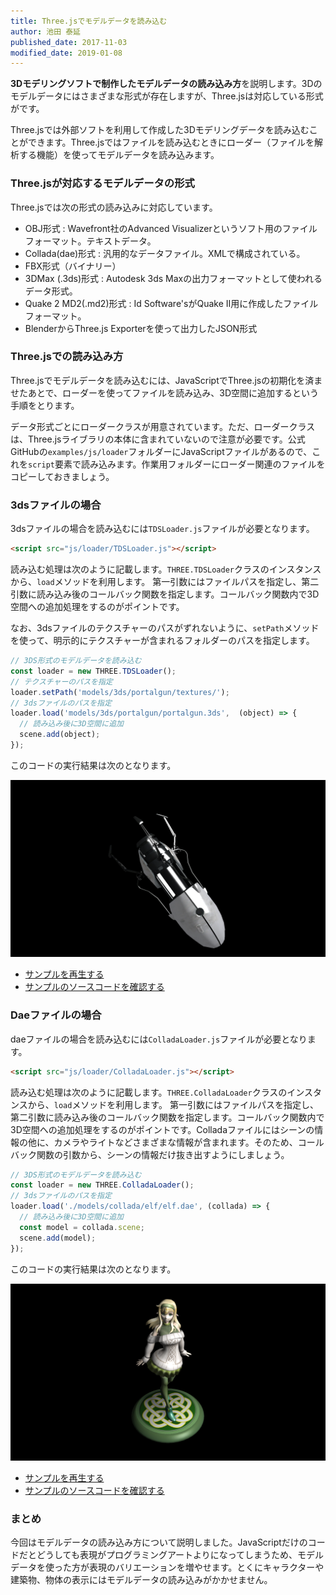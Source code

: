 ```yaml
---
title: Three.jsでモデルデータを読み込む
author: 池田 泰延
published_date: 2017-11-03
modified_date: 2019-01-08
---
```


**3Dモデリングソフトで制作したモデルデータの読み込み方**を説明します。3Dのモデルデータにはさまざまな形式が存在しますが、Three.jsは対応している形式がです。

Three.jsでは外部ソフトを利用して作成した3Dモデリングデータを読み込むことができます。Three.jsではファイルを読み込むときにローダー（ファイルを解析する機能）を使ってモデルデータを読み込みます。 

### Three.jsが対応するモデルデータの形式

Three.jsでは次の形式の読み込みに対応しています。

* OBJ形式 : Wavefront社のAdvanced Visualizerというソフト用のファイルフォーマット。テキストデータ。 
* Collada(dae)形式 : 汎用的なデータファイル。XMLで構成されている。
* FBX形式（バイナリー）
* 3DMax (.3ds)形式 : Autodesk 3ds Maxの出力フォーマットとして使われるデータ形式。 
* Quake 2 MD2(.md2)形式 : Id Software'sがQuake II用に作成したファイルフォーマット。 
* BlenderからThree.js Exporterを使って出力したJSON形式


### Three.jsでの読み込み方

Three.jsでモデルデータを読み込むには、JavaScriptでThree.jsの初期化を済ませたあとで、ローダーを使ってファイルを読み込み、3D空間に追加するという手順をとります。

データ形式ごとにローダークラスが用意されています。ただ、ローダークラスは、Three.jsライブラリの本体に含まれていないので注意が必要です。公式GitHubの`examples/js/loader`フォルダーにJavaScriptファイルがあるので、これを`script`要素で読み込みます。作業用フォルダーにローダー関連のファイルをコピーしておきましょう。




### 3dsファイルの場合

3dsファイルの場合を読み込むには`TDSLoader.js`ファイルが必要となります。

```html
<script src="js/loader/TDSLoader.js"></script>
```

読み込む処理は次のように記載します。`THREE.TDSLoader`クラスのインスタンスから、`load`メソッドを利用します。
第一引数にはファイルパスを指定し、第二引数に読み込み後のコールバック関数を指定します。コールバック関数内で3D空間への追加処理をするのがポイントです。

なお、3dsファイルのテクスチャーのパスがずれないように、`setPath`メソッドを使って、明示的にテクスチャーが含まれるフォルダーのパスを指定します。

```js
// 3DS形式のモデルデータを読み込む
const loader = new THREE.TDSLoader();
// テクスチャーのパスを指定
loader.setPath('models/3ds/portalgun/textures/');
// 3dsファイルのパスを指定
loader.load('models/3ds/portalgun/portalgun.3ds',  (object) => {
  // 読み込み後に3D空間に追加
  scene.add(object);
});
```

このコードの実行結果は次のとなります。

![](../imgs/loader_3ds.png)

- [サンプルを再生する](https://ics-creative.github.io/tutorial-three/samples/loader_3ds.html)
- [サンプルのソースコードを確認する](../samples/loader_3ds.html)

### Daeファイルの場合

daeファイルの場合を読み込むには`ColladaLoader.js`ファイルが必要となります。

```html
<script src="js/loader/ColladaLoader.js"></script>
```

読み込む処理は次のように記載します。`THREE.ColladaLoader`クラスのインスタンスから、`load`メソッドを利用します。
第一引数にはファイルパスを指定し、第二引数に読み込み後のコールバック関数を指定します。コールバック関数内で3D空間への追加処理をするのがポイントです。Colladaファイルにはシーンの情報の他に、カメラやライトなどさまざまな情報が含まれます。そのため、コールバック関数の引数から、シーンの情報だけ抜き出すようにしましょう。

```js
// 3DS形式のモデルデータを読み込む
const loader = new THREE.ColladaLoader();
// 3dsファイルのパスを指定
loader.load('./models/collada/elf/elf.dae', (collada) => {
  // 読み込み後に3D空間に追加
  const model = collada.scene;
  scene.add(model);
});
```

このコードの実行結果は次のとなります。

![](../imgs/loader_dae.png)

- [サンプルを再生する](https://ics-creative.github.io/tutorial-three/samples/loader_dae.html)
- [サンプルのソースコードを確認する](../samples/loader_dae.html)

### まとめ

今回はモデルデータの読み込み方について説明しました。JavaScriptだけのコードだとどうしても表現がプログラミングアートよりになってしまうため、モデルデータを使った方が表現のバリエーションを増やせます。とくにキャラクターや建築物、物体の表示にはモデルデータの読み込みがかかせません。

